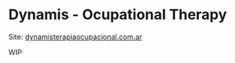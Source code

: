 # Dynamis - Ocupational Therapy

Site: [dynamisterapiaocupacional.com.ar](https://dynamisterapiaocupacional.com.ar)

WIP
